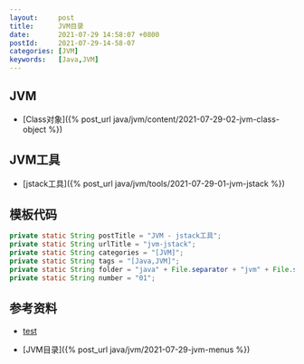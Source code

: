 ```yaml
---
layout:     post
title:      JVM目录
date:       2021-07-29 14:58:07 +0800
postId:     2021-07-29-14-58-07
categories: [JVM]
keywords:   [Java,JVM]
---
```


## JVM
* [Class对象]({% post_url java/jvm/content/2021-07-29-02-jvm-class-object %})

## JVM工具
* [jstack工具]({% post_url java/jvm/tools/2021-07-29-01-jvm-jstack %})

## 模板代码

```java
private static String postTitle = "JVM - jstack工具";
private static String urlTitle = "jvm-jstack";
private static String categories = "[JVM]";
private static String tags = "[Java,JVM]";
private static String folder = "java" + File.separator + "jvm" + File.separator + "tools";
private static String number = "01";
```

## 参考资料

* [test](test.html)

* [JVM目录]({% post_url java/jvm/2021-07-29-jvm-menus %})
